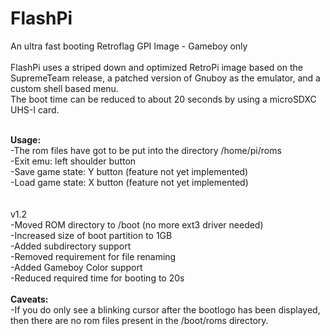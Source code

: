 # FlashPi
 An ultra fast booting Retroflag GPI Image - Gameboy only<br><br>
FlashPi uses a striped down and optimized RetroPi image based on the SupremeTeam release, a patched version of Gnuboy as the emulator, and a custom shell based menu.<br>
The boot time can be reduced to about 20 seconds by using a microSDXC UHS-I card.<br><br>

<b>Usage:</b> <br>
-The rom files have got to be put into the directory /home/pi/roms<br>
-Exit emu: left shoulder button<br>
-Save game state: Y button (feature not yet implemented)<br>
-Load game state: X button (feature not yet implemented)<br>
<br><br>
v1.2<br>
-Moved ROM directory to /boot (no more ext3 driver needed)<br>
-Increased size of boot partition to 1GB<br>
-Added subdirectory support<br>
-Removed requirement for file renaming<br>
-Added Gameboy Color support<br>
-Reduced required time for booting to 20s<br><br>
<b>Caveats:</b><br>
-If you do only see a blinking cursor after the bootlogo has been displayed, then there are no rom files present in the /boot/roms directory.<br>

 
